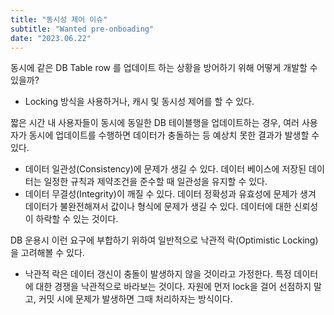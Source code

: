 ```yaml
---
title: "동시성 제어 이슈"
subtitle: "Wanted pre-onboading"
date: "2023.06.22"
---
```


동시에 같은 DB Table row 를 업데이트 하는 상황을 방어하기 위해 어떻게 개발할 수 있을까?
- Locking 방식을 사용하거나, 캐시 및 동시성 제어를 할 수 있다.

짧은 시간 내 사용자들이 동시에 동일한 DB 테이블행을 업데이트하는 경우, 여러 사용자가 동시에 업데이트를 수행하면 데이터가 충돌하는 등 예상치 못한 결과가 발생할 수 있다. 
- 데이터 일관성(Consistency)에 문제가 생길 수 있다. 데이터 베이스에 저장된 데이터는 일정한 규칙과 제약조건을 준수할 때 일관성을 유지할 수 있다. 
- 데이터 무결성(Integrity)이 깨질 수 있다. 데이터 정확성과 유효성에 문제가 생겨 데이터가 불완전해져서 값이나 형식에 문제가 생길 수 있다. 데이터에 대한 신뢰성이 하락할 수 있는 것이다.

DB 운용시 이런 요구에 부합하기 위하여 일반적으로 낙관적 락(Optimistic Locking)을 고려해볼 수 있다. 
- 낙관적 락은 데이터 갱신이 충돌이 발생하지 않을 것이라고 가정한다. 특정 데이터에 대한 경쟁을 낙관적으로 바라보는 것이다. 자원에 먼저 lock을 걸어 선점하지 말고, 커밋 시에 문제가 발생하면 그때 처리하자는 방식이다.
